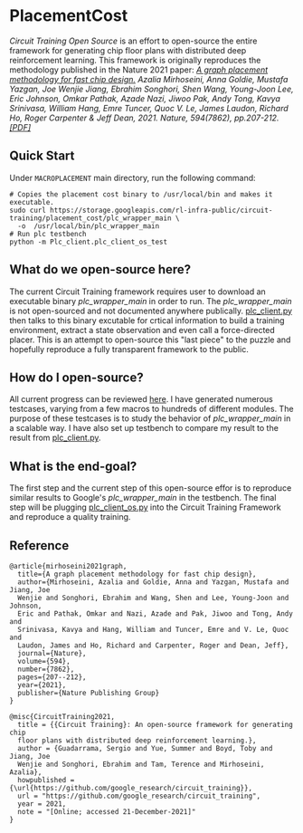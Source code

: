 # PlacementCost
*Circuit Training Open Source* is an effort to open-source the entire framework for generating chip floor plans
with distributed deep reinforcement learning. This framework is originally reproduces the
methodology published in the Nature 2021 paper:
*[A graph placement methodology for fast chip design.](https://www.nature.com/articles/s41586-021-03544-w)
Azalia Mirhoseini, Anna Goldie, Mustafa Yazgan, Joe Wenjie Jiang, Ebrahim
Songhori, Shen Wang, Young-Joon Lee, Eric Johnson, Omkar Pathak, Azade Nazi,
Jiwoo Pak, Andy Tong, Kavya Srinivasa, William Hang, Emre Tuncer, Quoc V. Le,
James Laudon, Richard Ho, Roger Carpenter & Jeff Dean, 2021. Nature, 594(7862),
pp.207-212.
[[PDF]](https://www.nature.com/articles/s41586-021-03544-w.epdf?sharing_token=tYaxh2mR5EozfsSL0WHZLdRgN0jAjWel9jnR3ZoTv0PW0K0NmVrRsFPaMa9Y5We9O4Hqf_liatg-lvhiVcYpHL_YQpqkurA31sxqtmA-E1yNUWVMMVSBxWSp7ZFFIWawYQYnEXoBE4esRDSWqubhDFWUPyI5wK_5B_YIO-D_kS8%3D)*

## Quick Start
Under `MACROPLACEMENT` main directory, run the following command:
```shell
# Copies the placement cost binary to /usr/local/bin and makes it executable.
sudo curl https://storage.googleapis.com/rl-infra-public/circuit-training/placement_cost/plc_wrapper_main \
  -o  /usr/local/bin/plc_wrapper_main
# Run plc testbench
python -m Plc_client.plc_client_os_test
```

## What do we open-source here?
The current Circuit Training framework requires user to download an executable binary <em>plc_wrapper_main</em> in order to run. The <em>plc_wrapper_main</em> is not open-sourced and not documented anywhere publically. [plc_client.py](https://github.com/google-research/circuit_training/blob/main/circuit_training/environment/plc_client.py) then talks to this binary excutable for crtical information to build a training environment, extract a state observation and even call a force-directed placer. This is an attempt to open-source this "last piece" to the puzzle and hopefully reproduce a fully transparent framework to the public.

## How do I open-source?

All current progress can be reviewed [here](https://github.com/TILOS-AI-Institute/MacroPlacement/blob/plc_client-open-source/Plc_client/plc_client_os.py). I have generated numerous testcases, varying from a few macros to hundreds of different modules. The purpose of these testcases is to study the behavior of <em>plc_wrapper_main</em> in a scalable way. I have also set up testbench to compare my result to the result from [plc_client.py](https://github.com/google-research/circuit_training/blob/main/circuit_training/environment/plc_client.py).

## What is the end-goal?

The first step and the current step of this open-source effor is to reproduce similar results to Google's <em>plc_wrapper_main</em> in the testbench. The final step will be plugging [plc_client_os.py](https://github.com/TILOS-AI-Institute/MacroPlacement/blob/plc_client-open-source/Plc_client/plc_client_os.py) into the Circuit Training Framework and reproduce a quality training.

## Reference

```
@article{mirhoseini2021graph,
  title={A graph placement methodology for fast chip design},
  author={Mirhoseini, Azalia and Goldie, Anna and Yazgan, Mustafa and Jiang, Joe
  Wenjie and Songhori, Ebrahim and Wang, Shen and Lee, Young-Joon and Johnson,
  Eric and Pathak, Omkar and Nazi, Azade and Pak, Jiwoo and Tong, Andy and
  Srinivasa, Kavya and Hang, William and Tuncer, Emre and V. Le, Quoc and
  Laudon, James and Ho, Richard and Carpenter, Roger and Dean, Jeff},
  journal={Nature},
  volume={594},
  number={7862},
  pages={207--212},
  year={2021},
  publisher={Nature Publishing Group}
}
```

```
@misc{CircuitTraining2021,
  title = {{Circuit Training}: An open-source framework for generating chip
  floor plans with distributed deep reinforcement learning.},
  author = {Guadarrama, Sergio and Yue, Summer and Boyd, Toby and Jiang, Joe
  Wenjie and Songhori, Ebrahim and Tam, Terence and Mirhoseini, Azalia},
  howpublished = {\url{https://github.com/google_research/circuit_training}},
  url = "https://github.com/google_research/circuit_training",
  year = 2021,
  note = "[Online; accessed 21-December-2021]"
}
```
